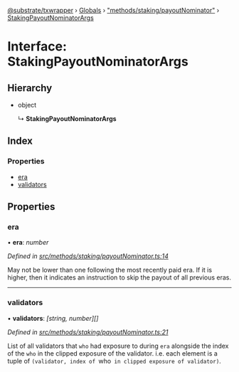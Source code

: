 [@substrate/txwrapper](../README.md) › [Globals](../globals.md) › ["methods/staking/payoutNominator"](../modules/_methods_staking_payoutnominator_.md) › [StakingPayoutNominatorArgs](_methods_staking_payoutnominator_.stakingpayoutnominatorargs.md)

# Interface: StakingPayoutNominatorArgs

## Hierarchy

* object

  ↳ **StakingPayoutNominatorArgs**

## Index

### Properties

* [era](_methods_staking_payoutnominator_.stakingpayoutnominatorargs.md#era)
* [validators](_methods_staking_payoutnominator_.stakingpayoutnominatorargs.md#validators)

## Properties

###  era

• **era**: *number*

*Defined in [src/methods/staking/payoutNominator.ts:14](https://github.com/paritytech/txwrapper/blob/32e6680/src/methods/staking/payoutNominator.ts#L14)*

May not be lower than one following the most recently paid era. If it is
higher, then it indicates an instruction to skip the payout of all
previous eras.

___

###  validators

• **validators**: *[string, number][]*

*Defined in [src/methods/staking/payoutNominator.ts:21](https://github.com/paritytech/txwrapper/blob/32e6680/src/methods/staking/payoutNominator.ts#L21)*

List of all validators that `who` had exposure to during `era` alongside
the index of the `who` in the clipped exposure of the validator. i.e. each
element is a tuple of `(validator, index of `who` in clipped exposure of
validator)`.
